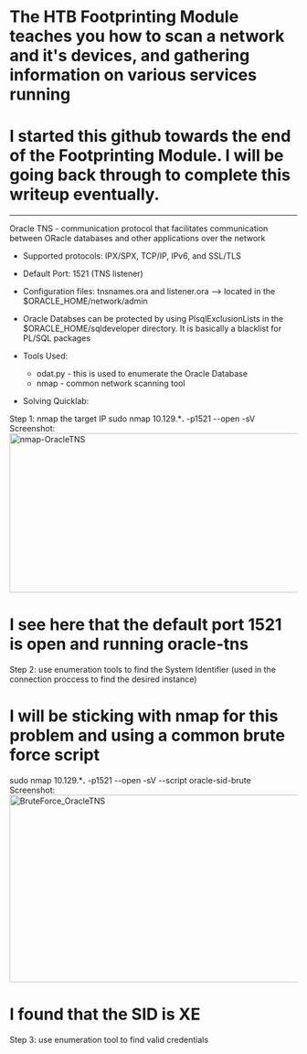 # The HTB Footprinting Module teaches you how to scan a network and it's devices, and gathering information on various services running
# I started this github towards the end of the Footprinting Module. I will be going back through to complete this writeup eventually. 
________________________________________________________________________________________________________________________________________________________________
Oracle TNS - communication protocol that facilitates communication between ORacle databases and other applications over the network
  * Supported protocols: IPX/SPX, TCP/IP, IPv6, and SSL/TLS
  * Default Port: 1521 (TNS listener)
  * Configuration files: tnsnames.ora and listener.ora --> located in the $ORACLE_HOME/network/admin
  * Oracle Databses can be protected by using PlsqlExclusionLists in the $ORACLE_HOME/sqldeveloper directory. It is basically a blacklist for PL/SQL packages

  * Tools Used:
      * odat.py - this is used to enumerate the Oracle Database
      * nmap - common network scanning tool
        
  * Solving Quicklab:
    
Step 1: nmap the target IP
sudo nmap 10.129.***.** -p1521 --open -sV
Screenshot: <img width="1101" height="279" alt="nmap-OracleTNS" src="https://github.com/user-attachments/assets/b8d6c421-00fd-489e-b28a-4a04626efc81" />
# I see here that the default port 1521 is open and running oracle-tns

Step 2: use enumeration tools to find the System Identifier (used in the connection proccess to find the desired instance)
# I will be sticking with nmap for this problem and using a common brute force script 
sudo nmap 10.129.***.** -p1521 --open -sV --script oracle-sid-brute 
Screenshot: <img width="1007" height="328" alt="BruteForce_OracleTNS" src="https://github.com/user-attachments/assets/9974c3cf-1c04-42ff-91b9-f939ed58d09e" />
# I found that the SID is XE

Step 3: use enumeration tool to find valid credentials

